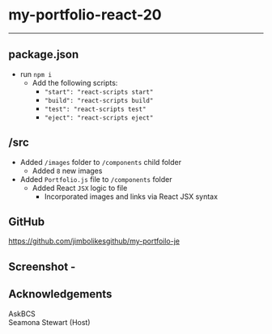 # my-portfolio-react-20

---  ---

package.json 
----------
* run `npm i`
    - Add the following scripts: 
        * `"start": "react-scripts start"`
        * `"build": "react-scripts build"`
        * `"test": "react-scripts test"`
        * `"eject": "react-scripts eject"`

/src
----------
* Added `/images` folder to `/components` child folder
    - Added `8` new images
* Added `Portfolio.js` file to `/components` folder
    - Added React `JSX` logic to file
        * Incorporated images and links via React JSX syntax

GitHub 
----------
https://github.com/jimbolikesgithub/my-portfoilo-je
<br/>

Screenshot - 
----------



Acknowledgements
----------------
AskBCS<br/>
Seamona Stewart (Host)
